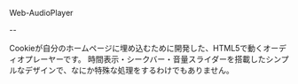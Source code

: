 Web-AudioPlayer

--

Cookieが自分のホームページに埋め込むために開発した、HTML5で動くオーディオプレーヤーです。
時間表示・シークバー・音量スライダーを搭載したシンプルなデザインで、なにか特殊な処理をするわけでもありません。
